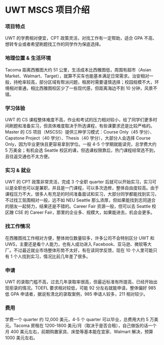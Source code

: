 # UWT MSCS 项目介绍

### **项目特点**
UWT 的学费相对便宜，CPT 政策灵活，对找工作有一定帮助，适合 GPA 不高、想转专业或者希望刷题找工作的同学作为保底选择。

### **地理位置 & 生活环境**
Tacoma 距离西雅图大约 51 公里，生活成本比西雅图低，周围有超市（Asian Market、Walmart、Target），就算不买车也能基本满足日常需求。治安相对一般，持枪率较高，部分区域有帮派问题，租房时需要谨慎选择；校园规模不大，环境相对普通，相比西雅图校区少了一些现代感，但距离海边不到 10 分钟，风景不错。

### **学习体验**
UWT 的 CS 课程整体难度不高，作业和考试的压力相对较小，给了同学们更多时间刷题和准备实习，但具体难度取决于所选课程，有些课要求还是比较严格的。Master 的 CS 项目（MSCSS）提供三种学习模式：Course Only（45 学分）、Capstone Project（40 学分）、Thesis（40 学分），大部分人会选择 Course Only，因为毕业更快且更容易拿到学位。一般 4-5 个学期就能读完，总学费大约 5 万美金；有机会选 Seattle 校区的课，但选课权限靠后，热门课程经常选不到，且往返交通也不太方便。

### **实习 & 就业**
UWT 的 CPT 政策非常灵活，完成 3 个全职 quarter 后就可以开始实习，实习可以是全职也可以是兼职，并且是一门课程，可以多次选修，整体自由度较高。由于课程压力不大，很多人有充足的时间准备面试和实习，大部分同学都能找到实习，不过找工氛围相对一般，远不如 NEU Seattle 那么浓厚，但如果能找到志同道合的朋友一起努力，结果还是不错的。Career Fair 资源一般，但可以去 Seattle 校区蹭 CSE 的 Career Fair，那里的企业多、规模大，如果能进去，机会会更多。

### **找工作情况**
在西雅图找工作相对方便，整体岗位数量较多，许多公司不会特别区分 UWT 和 UWS，主要还是看个人能力，也有人成功进入 Facebook、亚马逊、微软等大厂。不过最近就业市场整体形势不太好，有在读同学反馈，现在 10 个人里可能只有 1 个人找到实习，情况比前几年差了很多。

### **申请**
UWT 的录取门槛不高，过去几年录取率很高，但最近标准有所提高，已经开始出现拒录的情况。TOEFL 要求相对较低，可能 92 分左右就能申请，整体偏好 985 低 GPA 申请者，据说有清北的录取案例，985 申请人较多，211 相对较少。

### **费用**
学费一个 quarter 约 12,000 美元，4-5 个 quarter 可以毕业，总费用大约 5 万美元。Tacoma 房租在 1200-1800 美元/月（取决于是否合租），自己做饭的话一个月 400 美元左右，前期购置家具、床垫等基本能在宜家、Walmart 解决，预算 1000 美元左右。